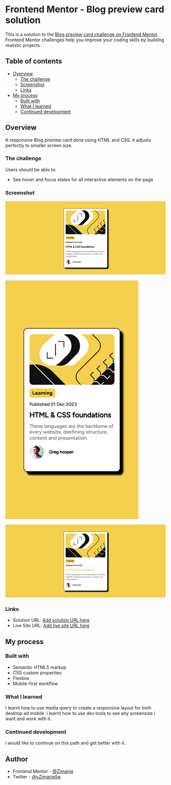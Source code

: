 # Frontend Mentor - Blog preview card solution

This is a solution to the [Blog preview card challenge on Frontend Mentor](https://www.frontendmentor.io/challenges/blog-preview-card-ckPaj01IcS). Frontend Mentor challenges help you improve your coding skills by building realistic projects. 

## Table of contents

- [Overview](#overview)
  - [The challenge](#the-challenge)
  - [Screenshot](#screenshot)
  - [Links](#links)
- [My process](#my-process)
  - [Built with](#built-with)
  - [What I learned](#what-i-learned)
  - [Continued development](#continued-development)



## Overview

A responsive Blog preview card done using HTML and CSS. it adjusts perfectly to smaller screen size.

### The challenge

Users should be able to:

- See hover and focus states for all interactive elements on the page

### Screenshot

![A-Screenshot-of-the-desktop-view](./assets/images/image.png)

![A-Screenshot-of-the-mobile-view](./assets/images/image%20copy.png)

![A-Screenshot-of-the-desktop-hover-view](./assets/images/image%20copy%202.png)



### Links

- Solution URL: [Add solution URL here](https://zimanie.github.io/blog-preview-card/)
- Live Site URL: [Add live site URL here](https://your-live-site-url.com)

## My process

### Built with

- Semantic HTML5 markup
- CSS custom properties
- Flexbox
- Mobile-first workflow


### What I learned

I learnt how to use media query to create a responsive layout for both desktop ad mobile. i learnt how to use dev tools to see any screensize i want and work with it.

### Continued development

i would like to continue on this path and get better with it.



## Author

- Frontend Mentor - [@Zimanie](https://www.frontendmentor.io/profile/Zimanie)
- Twitter - [@yZimanie5e](https://www.twitter.com/Zimanie5)




